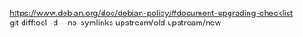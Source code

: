 https://www.debian.org/doc/debian-policy/#document-upgrading-checklist
git difftool -d --no-symlinks upstream/old upstream/new
